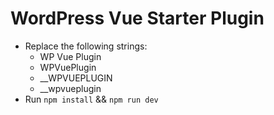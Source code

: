 # WordPress Vue Starter Plugin

-   Replace the following strings:
    -   WP Vue Plugin
    -   WPVuePlugin
    -   \_\_WPVUEPLUGIN
    -   \_\_wpvueplugin
-   Run `npm install` && `npm run dev`

